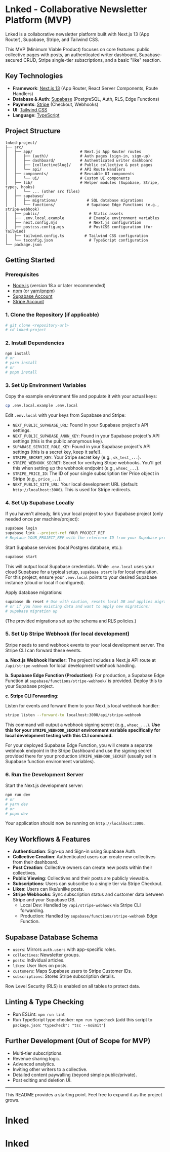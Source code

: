 # Lnked - Collaborative Newsletter Platform (MVP)

Lnked is a collaborative newsletter platform built with Next.js 13 (App Router), Supabase, Stripe, and Tailwind CSS.

This MVP (Minimum Viable Product) focuses on core features: public collective pages with posts, an authenticated writer dashboard, Supabase-secured CRUD, Stripe single-tier subscriptions, and a basic "like" reaction.

## Key Technologies

- **Framework**: [Next.js 13](https://nextjs.org/) (App Router, React Server Components, Route Handlers)
- **Database & Auth**: [Supabase](https://supabase.io/) (PostgreSQL, Auth, RLS, Edge Functions)
- **Payments**: [Stripe](https://stripe.com/) (Checkout, Webhooks)
- **UI**: [Tailwind CSS](https://tailwindcss.com/)
- **Language**: [TypeScript](https://www.typescriptlang.org/)

## Project Structure

```
lnked-project/
├── src/
│   ├── app/                     # Next.js App Router routes
│   │   ├── (auth)/              # Auth pages (sign-in, sign-up)
│   │   ├── dashboard/           # Authenticated writer dashboard
│   │   ├── [collectiveSlug]/    # Public collective & post pages
│   │   └── api/                 # API Route Handlers
│   ├── components/              # Reusable UI components
│   │   └── ui/                  # Custom UI components
│   ├── lib/                     # Helper modules (Supabase, Stripe, types, hooks)
│   │   └── ... (other src files)
│   ├── supabase/
│   │   ├── migrations/             # SQL database migrations
│   │   └── functions/              # Supabase Edge Functions (e.g., stripe-webhook)
│   ├── public/                      # Static assets
│   ├── .env.local.example           # Example environment variables
│   ├── next.config.mjs              # Next.js configuration
│   ├── postcss.config.mjs           # PostCSS configuration (for Tailwind)
│   ├── tailwind.config.ts         # Tailwind CSS configuration
│   └── tsconfig.json                # TypeScript configuration
└── package.json
```

## Getting Started

### Prerequisites

- [Node.js](https://nodejs.org/) (version 18.x or later recommended)
- [npm](https://www.npmjs.com/) (or [yarn](https://yarnpkg.com/)/[pnpm](https://pnpm.io/))
- [Supabase Account](https://supabase.com/dashboard)
- [Stripe Account](https://dashboard.stripe.com/register)

### 1. Clone the Repository (if applicable)

```bash
# git clone <repository-url>
# cd lnked-project
```

### 2. Install Dependencies

```bash
npm install
# or
# yarn install
# or
# pnpm install
```

### 3. Set Up Environment Variables

Copy the example environment file and populate it with your actual keys:

```bash
cp .env.local.example .env.local
```

Edit `.env.local` with your keys from Supabase and Stripe:

- `NEXT_PUBLIC_SUPABASE_URL`: Found in your Supabase project's API settings.
- `NEXT_PUBLIC_SUPABASE_ANON_KEY`: Found in your Supabase project's API settings (this is the public anonymous key).
- `SUPABASE_SERVICE_ROLE_KEY`: Found in your Supabase project's API settings (this is a secret key, keep it safe!).
- `STRIPE_SECRET_KEY`: Your Stripe secret key (e.g., `sk_test_...`).
- `STRIPE_WEBHOOK_SECRET`: Secret for verifying Stripe webhooks. You'll get this when setting up the webhook endpoint (e.g., `whsec_...`).
- `STRIPE_PRICE_ID`: The ID of your single subscription tier Price object in Stripe (e.g., `price_...`).
- `NEXT_PUBLIC_SITE_URL`: Your local development URL (default: `http://localhost:3000`). This is used for Stripe redirects.

### 4. Set Up Supabase Locally

If you haven't already, link your local project to your Supabase project (only needed once per machine/project):

```bash
supabase login
supabase link --project-ref YOUR_PROJECT_REF
# Replace YOUR_PROJECT_REF with the reference ID from your Supabase project's dashboard URL (e.g., abcdefghijklmnop).
```

Start Supabase services (local Postgres database, etc.):

```bash
supabase start
```

This will output local Supabase credentials. While `.env.local` uses your cloud Supabase for a typical setup, `supabase start` is for local emulation. For this project, ensure your `.env.local` points to your desired Supabase instance (cloud or local if configured).

Apply database migrations:

```bash
supabase db reset # Use with caution, resets local DB and applies migrations
# or if you have existing data and want to apply new migrations:
# supabase migration up
```

(The provided migrations set up the schema and RLS policies.)

### 5. Set Up Stripe Webhook (for local development)

Stripe needs to send webhook events to your local development server. The Stripe CLI can forward these events.

**a. Next.js Webhook Handler:**
The project includes a Next.js API route at `/api/stripe-webhook` for local development webhook handling.

**b. Supabase Edge Function (Production):**
For production, a Supabase Edge Function at `supabase/functions/stripe-webhook/` is provided. Deploy this to your Supabase project.

**c. Stripe CLI Forwarding:**

Listen for events and forward them to your Next.js local webhook handler:

```bash
stripe listen --forward-to localhost:3000/api/stripe-webhook
```

This command will output a webhook signing secret (e.g., `whsec_...`). **Use this for your `STRIPE_WEBHOOK_SECRET` environment variable specifically for local development testing with this CLI command.**

For your deployed Supabase Edge Function, you will create a separate webhook endpoint in the Stripe Dashboard and use the signing secret provided there for your production `STRIPE_WEBHOOK_SECRET` (usually set in Supabase function environment variables).

### 6. Run the Development Server

Start the Next.js development server:

```bash
npm run dev
# or
# yarn dev
# or
# pnpm dev
```

Your application should now be running on `http://localhost:3000`.

## Key Workflows & Features

- **Authentication**: Sign-up and Sign-in using Supabase Auth.
- **Collective Creation**: Authenticated users can create new collectives from their dashboard.
- **Post Creation**: Collective owners can create new posts within their collectives.
- **Public Viewing**: Collectives and their posts are publicly viewable.
- **Subscriptions**: Users can subscribe to a single tier via Stripe Checkout.
- **Likes**: Users can like/unlike posts.
- **Stripe Webhooks**: Sync subscription status and customer data between Stripe and your Supabase DB.
  - Local Dev: Handled by `/api/stripe-webhook` via Stripe CLI forwarding.
  - Production: Handled by `supabase/functions/stripe-webhook` Edge Function.

## Supabase Database Schema

- `users`: Mirrors `auth.users` with app-specific roles.
- `collectives`: Newsletter groups.
- `posts`: Individual articles.
- `likes`: User likes on posts.
- `customers`: Maps Supabase users to Stripe Customer IDs.
- `subscriptions`: Stores Stripe subscription details.

Row Level Security (RLS) is enabled on all tables to protect data.

## Linting & Type Checking

- Run ESLint: `npm run lint`
- Run TypeScript type checker: `npm run typecheck` (add this script to `package.json`: `"typecheck": "tsc --noEmit"`)

## Further Development (Out of Scope for MVP)

- Multi-tier subscriptions.
- Revenue sharing logic.
- Advanced analytics.
- Inviting other writers to a collective.
- Detailed content paywalling (beyond simple public/private).
- Post editing and deletion UI.

---

This README provides a starting point. Feel free to expand it as the project grows.

# lnked

# lnked
